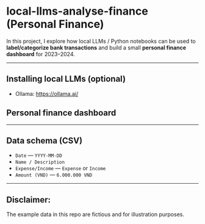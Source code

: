 # local-llms-analyse-finance (Personal Finance)

In this project, I explore how local LLMs / Python notebooks can be used to **label/categorize bank transactions** and build a small **personal finance dashboard** for 2023–2024.

---

## Installing local LLMs (optional)
- Ollama: https://ollama.ai/  

## Personal finance dashboard

---

## Data schema (CSV)
- `Date` — `YYYY-MM-DD`
- `Name / Description`
- `Expense/Income` — `Expense` or `Income`
- `Amount (VND)` —  `6.000.000 VND`

---

## Disclaimer:
The example data in this repo are fictious and for illustration purposes.